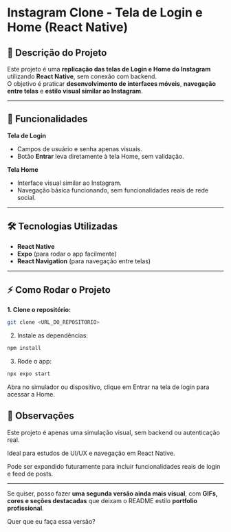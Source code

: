 # **Instagram Clone - Tela de Login e Home (React Native)**

## 🎯 **Descrição do Projeto**
Este projeto é uma **replicação das telas de Login e Home do Instagram** utilizando **React Native**, sem conexão com backend.  
O objetivo é praticar **desenvolvimento de interfaces móveis**, **navegação entre telas** e **estilo visual similar ao Instagram**.

---

## 🚀 **Funcionalidades**

**Tela de Login**
- Campos de usuário e senha apenas visuais.
- Botão **Entrar** leva diretamente à tela Home, sem validação.

**Tela Home**
- Interface visual similar ao Instagram.
- Navegação básica funcionando, sem funcionalidades reais de rede social.

---

## 🛠 **Tecnologias Utilizadas**
- **React Native**
- **Expo** (para rodar o app facilmente)
- **React Navigation** (para navegação entre telas)

---

## ⚡ **Como Rodar o Projeto**

**1. Clone o repositório:**
```bash
git clone <URL_DO_REPOSITORIO>
```

2. Instale as dependências:
```bash
npm install
```

3. Rode o app:
```bash
npx expo start
```

Abra no simulador ou dispositivo, clique em Entrar na tela de login para acessar a Home.

## 📝 Observações

Este projeto é apenas uma simulação visual, sem backend ou autenticação real.

Ideal para estudos de UI/UX e navegação em React Native.

Pode ser expandido futuramente para incluir funcionalidades reais de login e feed de posts.


---

Se quiser, posso fazer **uma segunda versão ainda mais visual**, com **GIFs, cores e seções destacadas** que deixam o README estilo **portfolio profissional**.  

Quer que eu faça essa versão?
